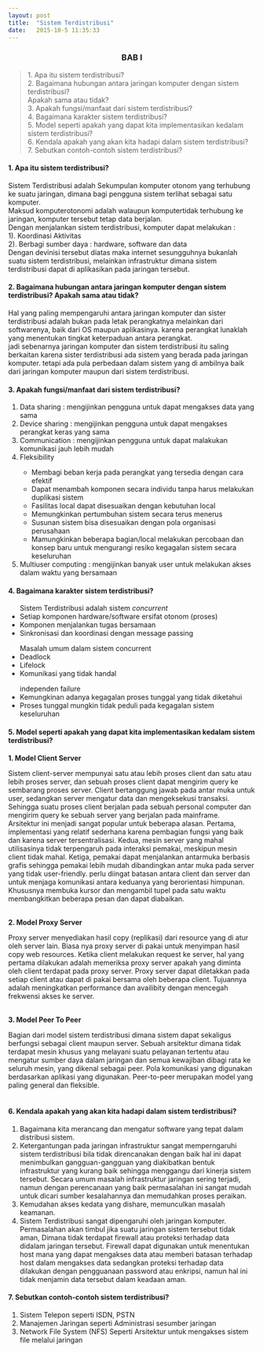 ```yaml
---
layout: post
title:  "Sistem Terdistribusi"
date:   2015-10-5 11:35:33
---
```

 
<h3><center>BAB I</center></h3>

<blockquote>
1. Apa itu sistem terdistribusi?<br>
2. Bagaimana hubungan antara jaringan komputer dengan sistem terdistribusi?<br>
   Apakah sama atau tidak?<br>
3. Apakah fungsi/manfaat dari sistem terdistribusi?<br>
4. Bagaimana karakter sistem terdistribusi?<br>
5. Model seperti apakah yang dapat kita implementasikan kedalam sistem terdistribusi?<br>
6. Kendala apakah yang akan kita hadapi dalam sistem terdistribusi?<br>
7. Sebutkan contoh-contoh sistem terdistribusi?
</blockquote>

<h4>1. Apa itu sistem terdistribusi?</h4>
Sistem Terdistribusi adalah Sekumpulan komputer otonom yang terhubung
ke suatu jaringan, dimana bagi pengguna sistem terlihat sebagai satu komputer.<br>
Maksud komputerotonomi adalah walaupun komputertidak terhubung
ke jaringan, komputer tersebut tetap data berjalan.<br>
Dengan menjalankan sistem terdistribusi, komputer dapat melakukan :<br>
1). Koordinasi Aktivitas<br>
2). Berbagi sumber daya : hardware, software dan data<br>
Dengan devinisi tersebut diatas maka internet sesungguhnya bukanlah suatu sistem terdistribusi, melainkan infrastruktur dimana sistem terdistribusi
dapat di aplikasikan pada jaringan tersebut.
<h4>2. Bagaimana hubungan antara jaringan komputer dengan sistem terdistribusi?
   Apakah sama atau tidak?</h4>
Hal yang paling mempengaruhi antara jaringan komputer dan sister terdistribusi adalah bukan pada letak perangkatnya melainkan dari softwarenya, baik dari OS maupun aplikasinya. karena perangkat lunaklah yang menentukan tingkat keterpaduan antara perangkat.<br>
jadi sebenarnya jaringan komputer dan sistem terdistribusi itu saling berkaitan karena sister terdistribusi ada sistem yang berada pada jaringan komputer. tetapi ada pula perbedaan dalam sistem yang di ambilnya baik dari jaringan komputer maupun dari sistem terdistribusi.
<br>

<h4>3. Apakah fungsi/manfaat dari sistem terdistribusi?</h4>
<ol>
<li>Data sharing   : mengijinkan pengguna untuk dapat mengakses data yang sama</li>
<li>Device sharing : mengijinkan pengguna untuk dapat mengakses perangkat keras yang sama</li>
<li>Communication  : mengijinkan pengguna untuk dapat malakukan komunikasi jauh lebih mudah</li>
<li>Fleksibility</li>
<ul><li>Membagi beban kerja pada perangkat yang tersedia dengan cara efektif</li>
<li>Dapat menambah komponen secara individu tanpa harus melakukan duplikasi sistem</li>
<li>Fasilitas local dapat disesuaikan  dengan kebutuhan local</li>
<li>Memungkinkan pertumbuhan sistem secara terus menerus</li>
<li>Susunan sistem bisa disesuaikan dengan pola organisasi perusahaan</li>
<li>Mamungkinkan beberapa bagian/local melakukan percobaan dan konsep baru untuk mengurangi resiko kegagalan sistem secara keseluruhan</li></ul>
<li>Multiuser computing : mengijinkan banyak user untuk melakukan akses dalam waktu yang bersamaan</li></ol>


<h4>4. Bagaimana karakter sistem terdistribusi?</h4>
<ul>Sistem Terdistribusi adalah sistem <i>concurrent</i>
<li>Setiap komponen hardware/software ersifat otonom (proses)</li>
<li>Komponen menjalankan tugas bersamaan</li>
<li>Sinkronisasi dan koordinasi dengan message passing</li></ul>
<ul>Masalah umum dalam sistem concurrent
<li>Deadlock</li>
<li>Lifelock</li>
<li>Komunikasi yang tidak handal</li></ul>
<ul>independen failure
<li>Kemungkinan adanya kegagalan proses tunggal yang tidak diketahui</li>
<li>Proses tunggal mungkin tidak peduli pada kegagalan sistem keseluruhan</li></ul>
<h4>5. Model seperti apakah yang dapat kita implementasikan kedalam sistem terdistribusi?</h4>
<strong>1. Model Client Server</strong><br>

Sistem client-server mempunyai satu atau lebih proses client dan satu atau lebih proses server, dan sebuah proses client dapat mengirim query ke sembarang proses server. Client bertanggung jawab pada antar muka untuk user, sedangkan server mengatur data dan mengeksekusi transaksi. Sehingga suatu proses client berjalan pada sebuah personal computer dan mengirim query ke sebuah server yang berjalan pada mainframe.<br>
Arsitektur ini menjadi sangat popular untuk beberapa alasan. Pertama, implementasi yang relatif sederhana karena pembagian fungsi yang baik dan karena server tersentralisasi. Kedua, mesin server yang mahal utilisasinya tidak terpengaruh pada interaksi pemakai, meskipun mesin client tidak mahal. Ketiga, pemakai dapat menjalankan antarmuka berbasis grafis sehingga pemakai lebih mudah dibandingkan antar muka pada server yang tidak user-friendly. perlu diingat batasan antara client dan server dan untuk menjaga komunikasi antara keduanya yang berorientasi himpunan. Khususnya membuka kursor dan mengambil tupel pada satu waktu membangkitkan beberapa pesan dan dapat diabaikan.
<br><br>

<strong>2. Model Proxy Server</strong><br>

Proxy server menyediakan hasil copy (replikasi) dari resource yang di atur oleh server lain. Biasa nya proxy server di pakai untuk menyimpan hasil copy web resources. Ketika client melakukan request ke server, hal yang pertama dilakukan adalah memeriksa proxy server apakah yang diminta oleh client terdapat pada proxy server. Proxy server dapat diletakkan pada setiap client atau dapat di pakai bersama oleh beberapa client. Tujuannya adalah meningkatkan performance dan availibity dengan mencegah frekwensi akses ke server.<br><br>

<strong>3. Model Peer To Peer</strong><br>

Bagian dari model sistem terdistribusi dimana sistem dapat sekaligus berfungsi sebagai client maupun server. Sebuah arsitektur dimana tidak terdapat mesin khusus yang melayani suatu pelayanan tertentu atau mengatur sumber daya dalam jaringan dan semua kewajiban dibagi rata ke seluruh mesin, yang dikenal sebagai peer. Pola komunikasi yang digunakan berdasarkan aplikasi yang digunakan. Peer-to-peer merupakan model yang paling general dan fleksible.<br><br>

<h4>6. Kendala apakah yang akan kita hadapi dalam sistem terdistribusi?</h4>
<ol><li>Bagaimana kita merancang dan mengatur software yang tepat dalam distribusi sistem.</li>
	<li>Ketergantungan pada jaringan infrastruktur sangat memperngaruhi sistem terdistribusi bila tidak direncanakan dengan baik hal ini dapat menimbulkan gangguan-gangguan yang diakibatkan bentuk infrastruktur yang kurang baik sehingga menggangu dari kinerja sistem tersebut.
	Secara umum masalah infrastruktur jaringan sering terjadi, namun dengan perencanaan yang baik permasalahan ini sangat mudah untuk dicari sumber kesalahannya dan memudahkan proses peraikan.</li>
	<li>Kemudahan akses kedata yang dishare, memunculkan masalah keamanan.</li>
	<li>Sistem Terdistribusi sangat dipengaruhi oleh jaringan komputer. Permasalahan akan timbul jika suatu jaringan sistem tersebut tidak aman, Dimana tidak terdapat firewall atau proteksi terhadap data didalam jaringan tersebut. Firewall dapat digunakan untuk menentukan host mana yang dapat mengakses data atau memberi batasan terhadap host dalam mengakses data sedangkan proteksi terhadap data dilakukan dengan pengguanaan password atau enkripsi, namun hal ini tidak menjamin data tersebut dalam keadaan aman.</li></ol>

<h4>7. Sebutkan contoh-contoh sistem terdistribusi?</h4>
<ol><li>Sistem Telepon seperti ISDN, PSTN</li>
	<li>Manajemen Jaringan seperti Administrasi sesumber jaringan</li>
	<li>Network File System (NFS) Seperti Arsitektur untuk mengakses sistem file melalui jaringan</li>
</ol>